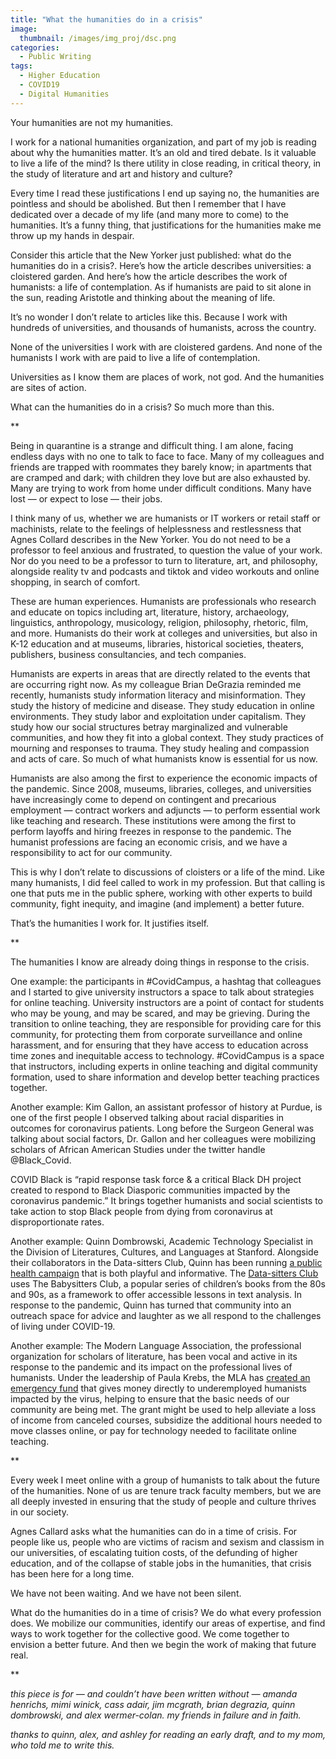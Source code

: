 ```yaml
---
title: "What the humanities do in a crisis"
image: 
  thumbnail: /images/img_proj/dsc.png
categories:
  - Public Writing
tags:
  - Higher Education
  - COVID19
  - Digital Humanities
---
```

Your humanities are not my humanities.

I work for a national humanities organization, and part of my job is reading about why the humanities matter. It’s an old and tired debate. Is it valuable to live a life of the mind? Is there utility in close reading, in critical theory, in the study of literature and art and history and culture?

Every time I read these justifications I end up saying no, the humanities are pointless and should be abolished. But then I remember that I have dedicated over a decade of my life (and many more to come) to the humanities. It’s a funny thing, that justifications for the humanities make me throw up my hands in despair.

Consider this article that the New Yorker just published: what do the humanities do in a crisis?. Here’s how the article describes universities: a cloistered garden. And here’s how the article describes the work of humanists: a life of contemplation. As if humanists are paid to sit alone in the sun, reading Aristotle and thinking about the meaning of life.

It’s no wonder I don’t relate to articles like this. Because I work with hundreds of universities, and thousands of humanists, across the country.

None of the universities I work with are cloistered gardens. And none of the humanists I work with are paid to live a life of contemplation.

Universities as I know them are places of work, not god. And the humanities are sites of action.

What can the humanities do in a crisis? So much more than this.

**

Being in quarantine is a strange and difficult thing. I am alone, facing endless days with no one to talk to face to face. Many of my colleagues and friends are trapped with roommates they barely know; in apartments that are cramped and dark; with children they love but are also exhausted by. Many are trying to work from home under difficult conditions. Many have lost — or expect to lose — their jobs.

I think many of us, whether we are humanists or IT workers or retail staff or machinists, relate to the feelings of helplessness and restlessness that Agnes Collard describes in the New Yorker. You do not need to be a professor to feel anxious and frustrated, to question the value of your work. Nor do you need to be a professor to turn to literature, art, and philosophy, alongside reality tv and podcasts and tiktok and video workouts and online shopping, in search of comfort.

These are human experiences. Humanists are professionals who research and educate on topics including art, literature, history, archaeology, linguistics, anthropology, musicology, religion, philosophy, rhetoric, film, and more. Humanists do their work at colleges and universities, but also in K-12 education and at museums, libraries, historical societies, theaters, publishers, business consultancies, and tech companies.

Humanists are experts in areas that are directly related to the events that are occurring right now. As my colleague Brian DeGrazia reminded me recently, humanists study information literacy and misinformation. They study the history of medicine and disease. They study education in online environments. They study labor and exploitation under capitalism. They study how our social structures betray marginalized and vulnerable communities, and how they fit into a global context. They study practices of mourning and responses to trauma. They study healing and compassion and acts of care. So much of what humanists know is essential for us now.

Humanists are also among the first to experience the economic impacts of the pandemic. Since 2008, museums, libraries, colleges, and universities have increasingly come to depend on contingent and precarious employment — contract workers and adjuncts — to perform essential work like teaching and research. These institutions were among the first to perform layoffs and hiring freezes in response to the pandemic. The humanist professions are facing an economic crisis, and we have a responsibility to act for our community.

This is why I don’t relate to discussions of cloisters or a life of the mind. Like many humanists, I did feel called to work in my profession. But that calling is one that puts me in the public sphere, working with other experts to build community, fight inequity, and imagine (and implement) a better future.

That’s the humanities I work for. It justifies itself.

**

The humanities I know are already doing things in response to the crisis.

One example: the participants in #CovidCampus, a hashtag that colleagues and I started to give university instructors a space to talk about strategies for online teaching. University instructors are a point of contact for students who may be young, and may be scared, and may be grieving. During the transition to online teaching, they are responsible for providing care for this community, for protecting them from corporate surveillance and online harassment, and for ensuring that they have access to education across time zones and inequitable access to technology. #CovidCampus is a space that instructors, including experts in online teaching and digital community formation, used to share information and develop better teaching practices together.

Another example: Kim Gallon, an assistant professor of history at Purdue, is one of the first people I observed talking about racial disparities in outcomes for coronavirus patients. Long before the Surgeon General was talking about social factors, Dr. Gallon and her colleagues were mobilizing scholars of African American Studies under the twitter handle @Black_Covid.

COVID Black is “rapid response task force & a critical Black DH project created to respond to Black Diasporic communities impacted by the coronavirus pandemic.” It brings together humanists and social scientists to take action to stop Black people from dying from coronavirus at disproportionate rates.

Another example: Quinn Dombrowski, Academic Technology Specialist in the Division of Literatures, Cultures, and Languages at Stanford. Alongside their collaborators in the Data-sitters Club, Quinn has been running [a public health campaign](https://datasittersclub.github.io/site/covid19/) that is both playful and informative. The [Data-sitters Club](https://datasittersclub.github.io/site/) uses The Babysitters Club, a popular series of children’s books from the 80s and 90s, as a framework to offer accessible lessons in text analysis. In response to the pandemic, Quinn has turned that community into an outreach space for advice and laughter as we all respond to the challenges of living under COVID-19.

Another example: The Modern Language Association, the professional organization for scholars of literature, has been vocal and active in its response to the pandemic and its impact on the professional lives of humanists. Under the leadership of Paula Krebs, the MLA has [created an emergency fund](https://www.mla.org/Resources/Career/MLA-Grants-and-Awards/COVID-19-Emergency-Grants) that gives money directly to underemployed humanists impacted by the virus, helping to ensure that the basic needs of our community are being met. The grant might be used to help alleviate a loss of income from canceled courses, subsidize the additional hours needed to move classes online, or pay for technology needed to facilitate online teaching.

**

Every week I meet online with a group of humanists to talk about the future of the humanities. None of us are tenure track faculty members, but we are all deeply invested in ensuring that the study of people and culture thrives in our society.

Agnes Callard asks what the humanities can do in a time of crisis. For people like us, people who are victims of racism and sexism and classism in our universities, of escalating tuition costs, of the defunding of higher education, and of the collapse of stable jobs in the humanities, that crisis has been here for a long time.

We have not been waiting. And we have not been silent.

What do the humanities do in a time of crisis? We do what every profession does. We mobilize our communities, identify our areas of expertise, and find ways to work together for the collective good. We come together to envision a better future. And then we begin the work of making that future real.

**

*this piece is for — and couldn’t have been written without — amanda henrichs, mimi winick, cass adair, jim mcgrath, brian degrazia, quinn dombrowski, and alex wermer-colan. my friends in failure and in faith.*

*thanks to quinn, alex, and ashley for reading an early draft, and to my mom, who told me to write this.*